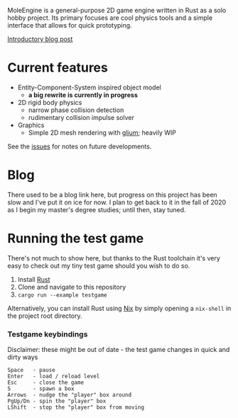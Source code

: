 MoleEngine is a general-purpose 2D game engine written in Rust as a solo hobby project.
Its primary focuses are cool physics tools and a simple interface that allows for quick prototyping.

[Introductory blog post](https://moletrooper.github.io/blog/2018/09/moleengine-part-0-introduction/)

# Current features

- Entity-Component-System inspired object model
  - **a big rewrite is currently in progress**
- 2D rigid body physics
  - narrow phase collision detection
  - rudimentary collision impulse solver
- Graphics
  - Simple 2D mesh rendering with [glium](https://github.com/glium/glium); heavily WIP

See the [issues](https://github.com/MoleTrooper/moleengine/issues) for notes on future developments.

# Blog

There used to be a blog link here, but
progress on this project has been slow and I've put it on ice for now.
I plan to get back to it in the fall of 2020 as I begin my master's degree studies;
until then, stay tuned.

# Running the test game

There's not much to show here, but thanks to the Rust toolchain it's very easy to
check out my tiny test game should you wish to do so.

1. Install [Rust](https://www.rust-lang.org/learn/get-started)
2. Clone and navigate to this repository
3. `cargo run --example testgame`

Alternatively, you can install Rust using [Nix](https://nixos.org/nix/)
by simply opening a `nix-shell` in the project root directory.

### Testgame keybindings

Disclaimer: these might be out of date - the test game changes in quick and dirty ways

```
Space   - pause
Enter   - load / reload level
Esc     - close the game
S       - spawn a box
Arrows  - nudge the "player" box around
PgUp/Dn - spin the "player" box
LShift  - stop the "player" box from moving
```
